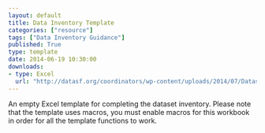 ```yaml
---
layout: default
title: Data Inventory Template
categories: ["resource"]
tags: ["Data Inventory Guidance"]
published: True
type: template
date: 2014-06-19 10:30:00
downloads: 
- type: Excel
  url: "http://datasf.org/coordinators/wp-content/uploads/2014/07/DatasetInventory_Template.xlsm"
---
```

An empty Excel template for completing the dataset inventory. Please note that the template uses macros, you must enable macros for this workbook in order for all the template functions to work.
